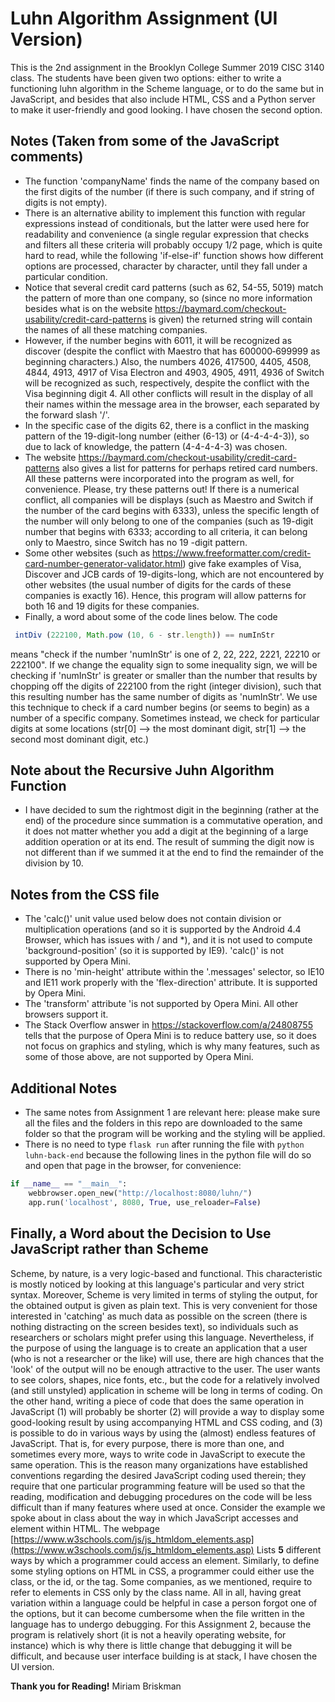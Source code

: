 ﻿# Luhn Algorithm Assignment (UI Version) 

This is the 2nd assignment in the Brooklyn College Summer 2019 CISC 3140 class. The students have been given two options: either to write a functioning luhn algorithm in the Scheme language, or to do the same but in JavaScript, and besides that also include HTML, CSS and a Python server to make it user-friendly and good looking. I have chosen the second option.

## Notes (Taken from some of the JavaScript comments)
- The function 'companyName' finds the name of the company based on the first digits of the number
(if there is such company, and if string of digits is not empty).
- There is an alternative ability to implement this function with regular expressions instead of conditionals, but the latter were used here for readability and convenience (a single regular expression that checks and filters all these criteria will probably occupy 1/2 page, which is quite hard to read, while the following 'if-else-if' function shows how different options are processed, character by character, until they fall under a particular condition.
- Notice that several credit card patterns (such as 62, 54-55, 5019) match the pattern of more than one company, so (since no more information besides what is on the website https://baymard.com/checkout-usability/credit-card-patterns is given) the returned string will contain the names of all these matching companies.
- However, if the number begins with 6011, it will be recognized as discover (despite the conflict with Maestro that has 600000‑699999 as beginning characters.) Also, the numbers 4026, 417500, 4405, 4508, 4844, 4913, 4917 of Visa Electron and 4903, 4905, 4911, 4936 of Switch will be recognized as such, respectively, despite the conflict with the Visa beginning digit 4. All other conflicts will result in the display of all their names within the message area in the browser, each separated by the forward slash '/'. 
- In the specific case of the digits 62, there is a conflict in the masking pattern of the 19-digit-long number (either (6-13) or (4-4-4-4-3)), so due to lack of knowledge, the pattern (4-4-4-4-3) was chosen.
- The website https://baymard.com/checkout-usability/credit-card-patterns also gives a list for patterns for perhaps retired card numbers. All these patterns were incorporated into the program as well, for convenience. Please, try these patterns out! If there is a numerical conflict, all companies will be displays (such as Maestro and Switch if the number of the card begins with 6333), unless the specific length of the number will only belong to one of the companies (such as 19-digit number that begins with 6333; according to all criteria, it can belong only to Maestro, since Switch has no 19 -digit pattern.
- Some other websites (such as https://www.freeformatter.com/credit-card-number-generator-validator.html) give fake examples of Visa, Discover and JCB cards of 19-digits-long, which are not encountered by other websites (the usual number of digits for the cards of these companies is exactly 16). Hence, this program will allow patterns for both 16 and 19 digits for these companies. 
- Finally, a word about some of the code lines below. The code 
```js
 intDiv (222100, Math.pow (10, 6 - str.length)) == numInStr
 ```
means "check if the number 'numInStr' is one of 2, 22, 222, 2221, 22210 or 222100". If we change the equality sign to some inequality sign, we will be checking if 'numInStr' is greater or smaller than the number that results by chopping off the digits of 222100 from the right (integer division), such that this resulting number has the same number of digits as 'numInStr'. We use this technique to check if a card number begins (or seems to begin) as a number of a specific company. Sometimes instead, we check for particular digits at some locations (str[0] --> the most dominant digit, str[1] --> the second most dominant digit, etc.)

## Note about the Recursive Juhn Algorithm Function
- I have decided to sum the rightmost digit in the beginning (rather at the end) of the procedure since summation is a commutative operation, and it does not matter whether you add a digit at the beginning of a large addition operation or at its end. The result of summing the digit now is not different than if we summed it at the end to find the remainder of the division by 10.

## Notes from the CSS file
- The 'calc()' unit value used below does not contain division or multiplication operations (and so it is supported by the Android 4.4 Browser, which has issues with / and *), and it is not used to compute 'background-position' (so it is supported by IE9). 'calc()' is not supported
by Opera Mini.
- There is no 'min-height' attribute within the '.messages' selector, so IE10 and IE11 work properly with the 'flex-direction' attribute. It is supported by Opera Mini.
- The 'transform' attribute 'is not supported by Opera Mini. All other browsers support it.
- The Stack Overflow answer in https://stackoverflow.com/a/24808755 tells that the purpose of Opera Mini is to reduce battery use, so it does not focus on graphics and styling, which is why many features, such as some of those above, are not supported by Opera Mini.

## Additional Notes
- The same notes from Assignment 1 are relevant here: please make sure all the files and the folders in this repo are downloaded to the same folder so that the program will be working and the styling will be applied.
- There is no need to type ```flask run``` after running the file with ```python luhn-back-end``` because the following lines in the python file will do so and open that page in the browser, for convenience:
```python
if __name__ == "__main__":
    webbrowser.open_new("http://localhost:8080/luhn/")
    app.run('localhost', 8080, True, use_reloader=False)
```

## Finally, a Word about the Decision to Use JavaScript rather than Scheme
Scheme, by nature, is a very logic-based and functional. This characteristic is mostly noticed by looking at this language's particular and very strict syntax. Moreover, Scheme is very limited in terms of styling the output, for the obtained output is given as plain text. This is very convenient for those interested in 'catching' as much data as possible on the screen (there is nothing distracting on the screen besides text), so individuals such as researchers or scholars might prefer using this language. Nevertheless, if the purpose of using the language is to create an application that a user (who is not a researcher or the like) will use, there are high chances that the 'look' of the output will no be enough attractive to the user. The user wants to see colors, shapes, nice fonts, etc., but the code for a relatively involved (and still unstyled) application in scheme will be long in terms of coding. On the other hand, writing a piece of code that does the same operation in JavaScript (1) will probably be shorter (2) will provide a way to display some good-looking result by using accompanying HTML and CSS coding, and (3) is possible to do in various ways by using the (almost) endless features of JavaScript. That is, for every purpose, there is more than one, and sometimes every more, ways to write code in JavaScript to execute the same operation. This is the reason many organizations have established conventions regarding the desired JavaScript coding used therein; they require that one particular programming feature will be used so that the reading, modification and debugging procedures on the code will be less difficult than if many features where used at once. Consider the example we spoke about in class about the way in which JavaScript accesses and element within HTML. The webpage [https://www.w3schools.com/js/js_htmldom_elements.asp](https://www.w3schools.com/js/js_htmldom_elements.asp)
Lists **5** different ways by which a programmer could access an element. Similarly, to define some styling options on HTML in CSS, a programmer could either use the class, or the id, or the tag. Some companies, as we mentioned, require to refer to elements in CSS only by the class name. All in all, having great variation within a language could be helpful in case a person forgot one of the options, but it can become cumbersome when the file written in the language has to undergo debugging. For this Assignment 2, because the program is relatively short (it is not a heavily operating website, for instance) which is why there is little change that debugging it will be difficult, and because user interface building is at stack, I have chosen the UI version.

**Thank you for Reading!** Miriam Briskman